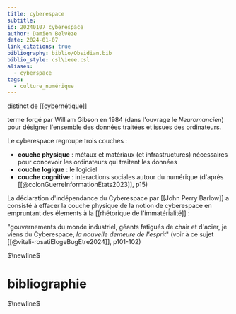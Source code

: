 ```yaml
---
title: cyberespace
subtitle: 
id: 20240107_cyberespace
author: Damien Belvèze
date: 2024-01-07
link_citations: true
bibliography: biblio/Obsidian.bib
biblio_style: csl\ieee.csl
aliases:
  - cyberspace
tags:
  - culture_numérique
---
```

distinct de [[cybernétique]]

terme forgé par William Gibson en 1984 (dans l'ouvrage le *Neuromancien*) pour désigner l'ensemble des données traitées et issues des ordinateurs. 

Le cyberespace regroupe trois couches : 

- **couche physique** : métaux et matériaux (et infrastructures) nécessaires pour concevoir les ordinateurs qui traitent les données
- **couche logique** : le logiciel
- **couche cognitive** : interactions sociales autour du numérique
(d'après [[@colonGuerreInformationEtats2023]], p15)

La déclaration d'indépendance du Cyberespace par [[John Perry Barlow]] a consisté à effacer la couche physique de la notion de cyberespace en empruntant des élements à la [[rhétorique de l'immatérialité]] : 

"gouvernements du monde industriel, géants fatigués de chair et d'acier, je viens du Cyberespace, *la nouvelle demeure de l'esprit*"
(voir à ce sujet [[@vitali-rosatiElogeBugEtre2024]], p101-102)

$\newline$
# bibliographie
$\newline$






